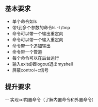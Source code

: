 ## 基本要求
- 单个命令如ls
- 带1到多个参数的命令ls -l /tmp
- 命令可以带一个输出重定向
- 命令可以带一个输入重定向
- 命令带一个追加输出
- 命令带一个管道
- 每个命令可以在后台运行
- 输入exit或者logout退出myshell
- 屏蔽control+c信号

## 提升要求
-- 实现cd内置命令（了解内置命令和外置命令）
